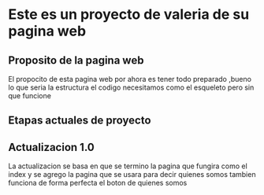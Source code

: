 # Este es un proyecto  de valeria de su pagina web
## Proposito de la pagina web
El propocito de esta pagina web por ahora es tener todo preparado ,bueno lo que seria la estructura el codigo necesitamos como el esqueleto pero sin que funcione 
## Etapas actuales de proyecto 
## Actualizacion 1.0
La actualizacion se basa en que se termino la pagina que fungira como el index y se agrego la pagina que se usara para decir quienes somos tambien funciona de forma perfecta el boton de quienes somos   